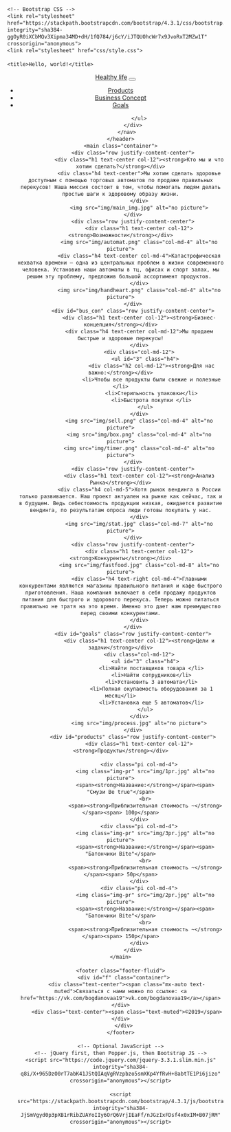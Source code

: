 
<head>
	<!-- Required meta tags -->
	<meta charset="utf-8">
	<meta name="viewport" content="width=device-width, initial-scale=1, shrink-to-fit=no">

	<!-- Bootstrap CSS -->
	<link rel="stylesheet" href="https://stackpath.bootstrapcdn.com/bootstrap/4.3.1/css/bootstrap.min.css" integrity="sha384-ggOyR0iXCbMQv3Xipma34MD+dH/1fQ784/j6cY/iJTQUOhcWr7x9JvoRxT2MZw1T" crossorigin="anonymous">
	<link rel="stylesheet" href="css/style.css">

	<title>Hello, world!</title>
</head>
<body>
	<header class="container">
		<nav class="navbar navbar-expand-lg navbar-light bg-white">
			<a class="navbar-brand" href="">Healthy life</a>
			<button class="navbar-toggler" type="button" data-toggle="collapse" data-target="#navbarNav" aria-controls="navbarNav" aria-expanded="false" aria-label="Toggle navigation">
				<span class="navbar-toggler-icon"></span>
			</button>
			<div class="collapse navbar-collapse" id="navbarNav">
				<ul class="navbar-nav ml-auto">
					<li class="nav-item">
						<a class="nav-link" href="#products">Products</a>
					</li>
					<li class="nav-item">
						<a class="nav-link" href="#bus_con">Business Concept</a>
					</li>
					<li class="nav-item">
						<a class="nav-link" href="#goals">Goals</a>
					</li>

				</ul>
			</div>
		</nav>
	</header>
	<main class="container">
			<div class="row justify-content-center">
				<div class="h1 text-center col-12"><strong>Кто мы и что хотим сделать?</strong></div>
				<div class="h4 text-center">Мы хотим сделать здоровье доступным с помощью торговых автоматов по продаже правильных перекусов! Наша миссия состоит в том, чтобы помогать людям делать простые шаги к здоровому образу жизни.
				</div>
				<img src="img/main_img.jpg" alt="no picture">
			</div>
			<div class="row justify-content-center">
				<div class="h1 text-center col-12"><strong>Возможности</strong></div>
				<img src="img/automat.png" class="col-md-4" alt="no picture">
				<div class="h4 text-center col-md-4">Катастрофическая нехватка времени — одна из центральных проблем в жизни современного человека. Установив наши автоматы в тц, офисах и спорт залах, мы решим эту проблему, предложив большой ассортимент продуктов. 
				</div>
				<img src="img/handheart.png" class="col-md-4" alt="no picture">
			</div>
			<div id="bus_con" class="row justify-content-center">
				<div class="h1 text-center col-12"><strong>Бизнес-концепция</strong></div>
				<div class="h4 text-center col-md-12">Мы продаем быстрые и здоровые перекусы!
				</div>
				<div class="col-md-12">
					<ul id="3" class="h4">
						<div class="h2 col-md-12"><strong>Для нас важно:</strong></div>
						<li>Чтобы все продукты были свежие и полезные </li>
						<li>Стерильность упаковки</li>
						<li>Быстрота покупки </li>
					</ul>
				</div>
				<img src="img/sell.png" class="col-md-4" alt="no picture">
				<img src="img/box.png" class="col-md-4" alt="no picture">
				<img src="img/timer.png" class="col-md-4" alt="no picture">
			</div>
			<div class="row justify-content-center">
				<div class="h1 text-center col-12"><strong>Анализ Рынка</strong></div>
				<div class="h4 col-md-5">Хотя рынок вендинга в России только развивается. Наш проект актуален на рынке как сейчас, так и в будущем. Ведь себестоимость продукции низкая, ожидается развитие вендинга, по результатам опроса люди готовы покупать у нас.
				</div>
				<img src="img/stat.jpg" class="col-md-7" alt="no picture">
			</div>
			<div class="row justify-content-center">
				<div class="h1 text-center col-12"><strong>Конкуренты</strong></div>
				<img src="img/fastfood.jpg" class="col-md-8" alt="no picture">
				<div class="h4 text-right col-md-4">Главными конкурентами являются магазины правильного питания и кафе быстрого приготовления. Наша компания включает в себя продажу продуктов питания для быстрого и здорового перекуса. Теперь можно питаться правильно не тратя на это время. Именно это дает нам преимущество перед своими конкурентами.
				</div>
			</div>
			<div id="goals" class="row justify-content-center">
				<div class="h1 text-center col-12"><strong>Цели и задачи</strong></div>
				<div class="col-md-12">
					<ul id="3" class="h4">
						<li>Найти поставщиков товара </li>
						<li>Найти сотрудников</li>
						<li>Установить 3 автомата</li>
						<li>Полная окупаемость оборудования за 1 месяц</li>
						<li>Установка еще 5 автоматов</li>
					</ul>
				</div>
				<img src="img/process.jpg" alt="no picture">
			</div>
			<div id="products" class="row justify-content-center">
				<div class="h1 text-center col-12"><strong>Продукты</strong></div>

				<div class="pi col-md-4">
					<img class="img-pr" src="img/1pr.jpg" alt="no picture">
					<span><strong>Название:</strong></span><span> "Смузи Be true"</span>
					<br>
					<span><strong>Приблизительная стоимость ~</strong></span><span> 100р</span>
				</div>
				<div class="pi col-md-4">
					<img class="img-pr" src="img/3pr.jpg" alt="no picture">
					<span><strong>Название:</strong></span><span> "Батончики Bite"</span>
					<br>
					<span><strong>Приблизительная стоимость ~</strong></span><span> 50р</span>
				</div>
				<div class="pi col-md-4">
					<img class="img-pr" src="img/2pr.jpg" alt="no picture">
					<span><strong>Название:</strong></span><span> "Батончики Bite"</span>
					<br>
					<span><strong>Приблизительная стоимость ~</strong></span><span> 150р</span>
				</div>
			</div>
	</main>

	<footer class="footer-fluid">
      <div id="f" class="container">
        <div class="text-center"><span class="mx-auto text-muted">Связаться с нами можно по ссылке: <a href="https://vk.com/bogdanovaa19">vk.com/bogdanovaa19</a></span></div>
        <div class="text-center"><span class="text-muted">©2019</span></div>
      </div>
    </footer>
    
	<!-- Optional JavaScript -->
	<!-- jQuery first, then Popper.js, then Bootstrap JS -->
	<script src="https://code.jquery.com/jquery-3.3.1.slim.min.js" integrity="sha384-q8i/X+965DzO0rT7abK41JStQIAqVgRVzpbzo5smXKp4YfRvH+8abtTE1Pi6jizo" crossorigin="anonymous"></script>

	<script src="https://stackpath.bootstrapcdn.com/bootstrap/4.3.1/js/bootstrap.min.js" integrity="sha384-JjSmVgyd0p3pXB1rRibZUAYoIIy6OrQ6VrjIEaFf/nJGzIxFDsf4x0xIM+B07jRM" crossorigin="anonymous"></script>
 <!--  <script src="jquery-3.4.1.min.js"></script>
 	<script src="bootstrap.min.js"></script> -->
 </body>
 
